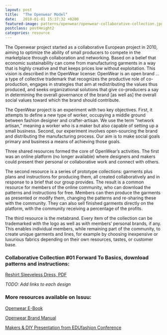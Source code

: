 ```yaml
---
layout: post
title:  "The Openwear Model"
date:   2010-01-01 15:37:32 +0200
featured-image: patterns/openwear/openwear-collaborative-collection.jpg
postclass: postHeight2
categories: resource
---
```


The Openwear project started as a collaborative European project in 2010, aiming to optimize the ability of small producers to compete in the marketplace through collaboration and networking. Based on a belief that economic sustainability can come from manufacturing garments in a way that is highly creative and that keeps prices low without exploitation. This vision is described in the OpenWear license: OpenWear is an open brand … a type of collective trademark that recognizes the productive role of co-production, engages in strategies that aim at redistributing the values thus produced, and seeks organizational solutions that give co-producers a say in determining the overall governance of the brand [as well as] the overall social values toward which the brand should contribute.

The OpenWear project is an experiment with two key objectives. First, it attempts to define a new type of worker, occupying a middle ground between fashion designer and crafter-artisan. We use the term “network artisan,” meaning a worker who is a maker but also capable of setting up a small business. Second, our experiment involves open-sourcing the brand and distributing the manufacturing process. Our aim is to make social goals primary and business a means of achieving those goals.

Three shared resources formed the core of OpenWear’s activities. The first was an online platform (no longer available) where designers and makers could present their personal or collaborative work and connect with others. 

The second resource is a series of prototype collections: garments plus plans and instructions for producing them, all created collaboratively and in response to a brief that our group provides. The result is a common resource for members of the online community, who can download the patterns and instructions for free. Members can then produce the garments as presented or modify them, changing the patterns and re-sharing these with the community. They can also sell finished garments directly on the platform, with the community receiving a percentage of the profits.

The third resource is the metabrand. Every item of the collection can be trademarked with the logo as well as with members’ personal brands, if any. This enables individual members, while remaining part of the community, to create unique garments and lines, for example by choosing inexpensive or luxurious fabrics depending on their own resources, tastes, or customer base.

### Collaborative Collection #01 Forward To Basics, download patterns and instructions:

[Reshirt Sleeveless Dress, PDF](/assets/patterns/2010/01/01/openwear-reshirt-sleeveless-dress.html)

*TODO: Add links to each design*


### More resources available on Issuu:

[Openwear E-Book](https://issuu.com/openwear/docs/openwear_e-book_final)

[Openwear Brand Manual](https://issuu.com/openwear/docs/openwear_brandmanual)

[Makers & DIY Presentation from EDUfashion Conference](https://issuu.com/openwear/docs/edufashion_zoe_bertram)



